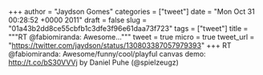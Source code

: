
+++
author = "Jaydson Gomes"
categories = ["tweet"]
date = "Mon Oct 31 00:28:52 +0000 2011"
draft = false
slug = "01a43b2dd8ce55cbfb1c3dfe3f96e61daa73f723"
tags = ["tweet"]
title = """RT @fabiomiranda: Awesome..."""
tweet = true
micro = true
tweet_url = "https://twitter.com/jaydson/status/130803387057979393"
+++
RT @fabiomiranda: Awesome/funny/cool/playful canvas demo: http://t.co/bS30VVVj by Daniel Puhe (@spielzeugz)
